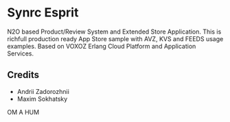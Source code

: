 Synrc Esprit
============

N2O based Product/Review System and Extended Store Application.
This is richfull production ready App Store sample with AVZ, KVS and FEEDS usage examples.
Based on VOXOZ Erlang Cloud Platform and Application Services.

Credits
-------

* Andrii Zadorozhnii
* Maxim Sokhatsky

OM A HUM
